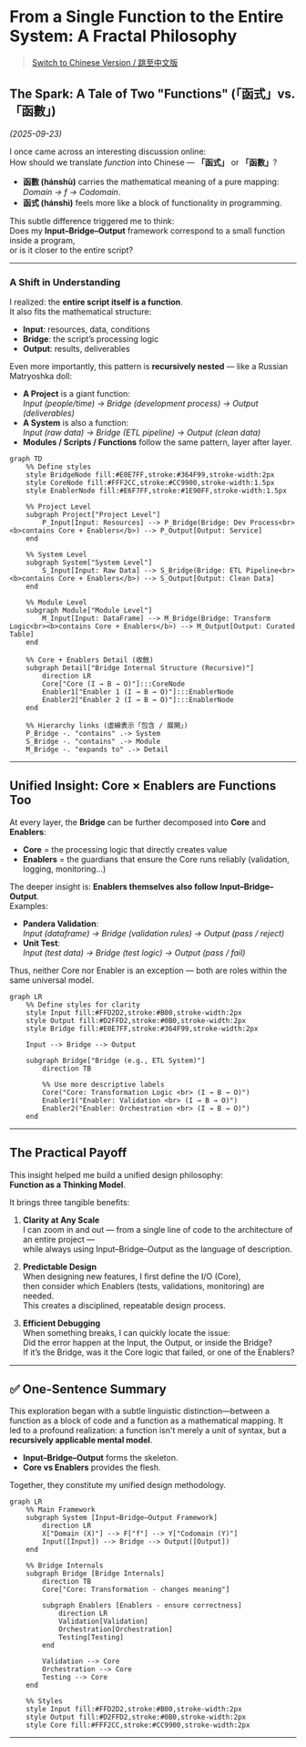 # From a Single Function to the Entire System: A Fractal Philosophy
> [Switch to Chinese Version / 跳至中文版](../zh/03_function_as_model.md)


## The Spark: A Tale of Two "Functions" (「函式」vs. 「函數」)
*(2025-09-23)*

I once came across an interesting discussion online:  
How should we translate *function* into Chinese — **「函式」** or **「函數」**?

- **函數 (hánshù)** carries the mathematical meaning of a pure mapping: *Domain → f → Codomain*.  
- **函式 (hánshì)** feels more like a block of functionality in programming.

This subtle difference triggered me to think:  
Does my **Input–Bridge–Output** framework correspond to a small function inside a program,  
or is it closer to the entire script?

---

### A Shift in Understanding

I realized: the **entire script itself is a function**.  
It also fits the mathematical structure:

- **Input**: resources, data, conditions  
- **Bridge**: the script’s processing logic  
- **Output**: results, deliverables  

Even more importantly, this pattern is **recursively nested** — like a Russian Matryoshka doll:

- **A Project** is a giant function:  
  *Input (people/time) → Bridge (development process) → Output (deliverables)*  
- **A System** is also a function:  
  *Input (raw data) → Bridge (ETL pipeline) → Output (clean data)*  
- **Modules / Scripts / Functions** follow the same pattern, layer after layer.

```mermaid
graph TD
    %% Define styles
    style BridgeNode fill:#E0E7FF,stroke:#364F99,stroke-width:2px
    style CoreNode fill:#FFF2CC,stroke:#CC9900,stroke-width:1.5px
    style EnablerNode fill:#E6F7FF,stroke:#1E90FF,stroke-width:1.5px

    %% Project Level
    subgraph Project["Project Level"]
        P_Input[Input: Resources] --> P_Bridge(Bridge: Dev Process<br><b>contains Core + Enablers</b>) --> P_Output[Output: Service]
    end

    %% System Level
    subgraph System["System Level"]
        S_Input[Input: Raw Data] --> S_Bridge(Bridge: ETL Pipeline<br><b>contains Core + Enablers</b>) --> S_Output[Output: Clean Data]
    end
    
    %% Module Level
    subgraph Module["Module Level"]
        M_Input[Input: DataFrame] --> M_Bridge(Bridge: Transform Logic<br><b>contains Core + Enablers</b>) --> M_Output[Output: Curated Table]
    end

    %% Core + Enablers Detail (收斂)
    subgraph Detail["Bridge Internal Structure (Recursive)"]
        direction LR
        Core["Core (I → B → O)"]:::CoreNode
        Enabler1["Enabler 1 (I → B → O)"]:::EnablerNode
        Enabler2["Enabler 2 (I → B → O)"]:::EnablerNode
    end

    %% Hierarchy links (虛線表示「包含 / 展開」)
    P_Bridge -. "contains" .-> System
    S_Bridge -. "contains" .-> Module
    M_Bridge -. "expands to" .-> Detail
```

---

## Unified Insight: Core × Enablers are Functions Too

At every layer, the **Bridge** can be further decomposed into **Core** and **Enablers**:

- **Core** = the processing logic that directly creates value  
- **Enablers** = the guardians that ensure the Core runs reliably (validation, logging, monitoring…)

The deeper insight is: **Enablers themselves also follow Input–Bridge–Output**.  
Examples:

- **Pandera Validation**:  
  *Input (dataframe) → Bridge (validation rules) → Output (pass / reject)*  
- **Unit Test**:  
  *Input (test data) → Bridge (test logic) → Output (pass / fail)*  

Thus, neither Core nor Enabler is an exception — both are roles within the same universal model.

```mermaid
graph LR
    %% Define styles for clarity
    style Input fill:#FFD2D2,stroke:#B00,stroke-width:2px
    style Output fill:#D2FFD2,stroke:#0B0,stroke-width:2px
    style Bridge fill:#E0E7FF,stroke:#364F99,stroke-width:2px

    Input --> Bridge --> Output

    subgraph Bridge["Bridge (e.g., ETL System)"]
        direction TB
        
        %% Use more descriptive labels
        Core("Core: Transformation Logic <br> (I → B → O)")
        Enabler1("Enabler: Validation <br> (I → B → O)")
        Enabler2("Enabler: Orchestration <br> (I → B → O)")
    end
```

---

## The Practical Payoff

This insight helped me build a unified design philosophy:  
**Function as a Thinking Model**.  

It brings three tangible benefits:

1. **Clarity at Any Scale**  
   I can zoom in and out — from a single line of code to the architecture of an entire project —  
   while always using Input–Bridge–Output as the language of description.

2. **Predictable Design**  
   When designing new features, I first define the I/O (Core),  
   then consider which Enablers (tests, validations, monitoring) are needed.  
   This creates a disciplined, repeatable design process.

3. **Efficient Debugging**  
   When something breaks, I can quickly locate the issue:  
   Did the error happen at the Input, the Output, or inside the Bridge?  
   If it’s the Bridge, was it the Core logic that failed, or one of the Enablers?

---

## ✅ One-Sentence Summary

This exploration began with a subtle linguistic distinction—between a function as a block of code and a function as a mathematical mapping. It led to a profound realization: a function isn't merely a unit of syntax, but a **recursively applicable mental model**.

- **Input–Bridge–Output** forms the skeleton.  
- **Core vs Enablers** provides the flesh.  

Together, they constitute my unified design methodology.

```mermaid
graph LR
    %% Main Framework
    subgraph System [Input–Bridge–Output Framework]
        direction LR
        X["Domain (X)"] --> F["f"] --> Y["Codomain (Y)"]
        Input([Input]) --> Bridge --> Output([Output])
    end

    %% Bridge Internals
    subgraph Bridge [Bridge Internals]
        direction TB
        Core["Core: Transformation - changes meaning"]

        subgraph Enablers [Enablers - ensure correctness]
            direction LR
            Validation[Validation]
            Orchestration[Orchestration]
            Testing[Testing]
        end

        Validation --> Core
        Orchestration --> Core 
        Testing --> Core
    end

    %% Styles
    style Input fill:#FFD2D2,stroke:#B00,stroke-width:2px
    style Output fill:#D2FFD2,stroke:#0B0,stroke-width:2px
    style Core fill:#FFF2CC,stroke:#CC9900,stroke-width:2px
```

---
